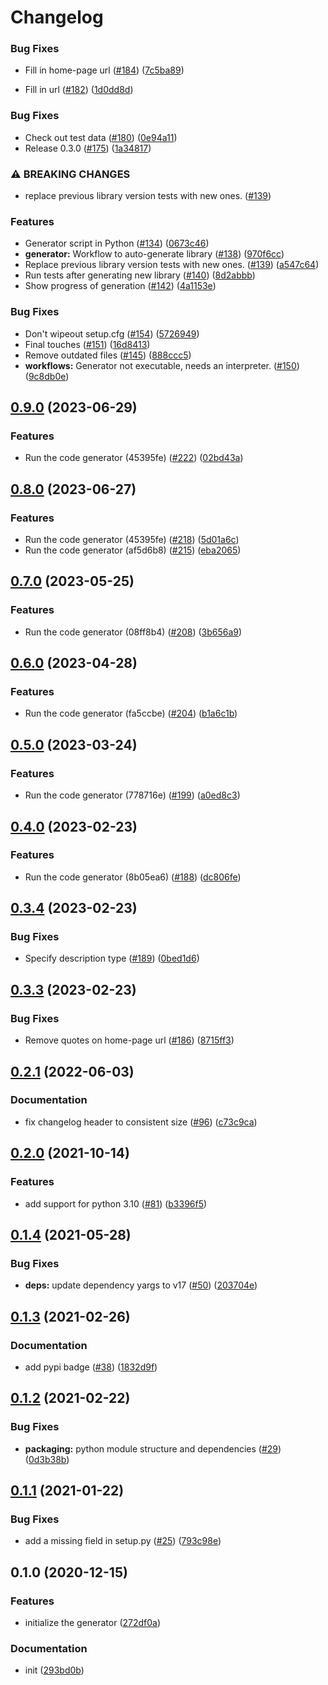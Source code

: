 # Changelog

### Bug Fixes

* Fill in home-page url ([#184](https://github.com/googleapis/google-cloudevents-python/issues/184)) ([7c5ba89](https://github.com/googleapis/google-cloudevents-python/commit/7c5ba895c8c124c4a871eb5f150bcf010c772d04))

* Fill in url ([#182](https://github.com/googleapis/google-cloudevents-python/issues/182)) ([1d0dd8d](https://github.com/googleapis/google-cloudevents-python/commit/1d0dd8d794567ea841a1ebed237cc9f5897822bc))

### Bug Fixes

* Check out test data ([#180](https://github.com/googleapis/google-cloudevents-python/issues/180)) ([0e94a11](https://github.com/googleapis/google-cloudevents-python/commit/0e94a11dfc9f91690ad6d6aa2eb4ffa5a125f4ac))
* Release 0.3.0 ([#175](https://github.com/googleapis/google-cloudevents-python/issues/175)) ([1a34817](https://github.com/googleapis/google-cloudevents-python/commit/1a34817c737eee26bd4932166f5dfe42145f4d1e))

### ⚠ BREAKING CHANGES

* replace previous library version tests with new ones. ([#139](https://github.com/googleapis/google-cloudevents-python/issues/139))

### Features

* Generator script in Python ([#134](https://github.com/googleapis/google-cloudevents-python/issues/134)) ([0673c46](https://github.com/googleapis/google-cloudevents-python/commit/0673c46fea35f9351bcc99ce4b86ceb9cf085893))
* **generator:** Workflow to auto-generate library ([#138](https://github.com/googleapis/google-cloudevents-python/issues/138)) ([970f6cc](https://github.com/googleapis/google-cloudevents-python/commit/970f6cc553849499906477be7149bc9e31e3bff2))
* Replace previous library version tests with new ones. ([#139](https://github.com/googleapis/google-cloudevents-python/issues/139)) ([a547c64](https://github.com/googleapis/google-cloudevents-python/commit/a547c643650c664aef26ef9c7ff67bcc7b5fd1d8))
* Run tests after generating new library ([#140](https://github.com/googleapis/google-cloudevents-python/issues/140)) ([8d2abbb](https://github.com/googleapis/google-cloudevents-python/commit/8d2abbb79fa2d4ecdf7492115bd9e2015081d7ee))
* Show progress of generation ([#142](https://github.com/googleapis/google-cloudevents-python/issues/142)) ([4a1153e](https://github.com/googleapis/google-cloudevents-python/commit/4a1153e17deb90ec4cb1059e2fbcac7d32108968))


### Bug Fixes

* Don't wipeout setup.cfg ([#154](https://github.com/googleapis/google-cloudevents-python/issues/154)) ([5726949](https://github.com/googleapis/google-cloudevents-python/commit/57269493b7f95de1be5b4f699a97089e1ab4f6ac))
* Final touches ([#151](https://github.com/googleapis/google-cloudevents-python/issues/151)) ([16d8413](https://github.com/googleapis/google-cloudevents-python/commit/16d8413619289e178b9350e8296f2842a4322809))
* Remove outdated files ([#145](https://github.com/googleapis/google-cloudevents-python/issues/145)) ([888ccc5](https://github.com/googleapis/google-cloudevents-python/commit/888ccc54b46225ee27c3485e09eda0922535a195))
* **workflows:** Generator not executable, needs an interpreter. ([#150](https://github.com/googleapis/google-cloudevents-python/issues/150)) ([9c8db0e](https://github.com/googleapis/google-cloudevents-python/commit/9c8db0ea7f343e91ec51d9aaad6d90cad09cb4dd))

## [0.9.0](https://github.com/googleapis/google-cloudevents-python/compare/v0.8.0...v0.9.0) (2023-06-29)


### Features

* Run the code generator (45395fe) ([#222](https://github.com/googleapis/google-cloudevents-python/issues/222)) ([02bd43a](https://github.com/googleapis/google-cloudevents-python/commit/02bd43aef2ff572fd71d0431ebe35baceb1e5dad))

## [0.8.0](https://github.com/googleapis/google-cloudevents-python/compare/v0.7.0...v0.8.0) (2023-06-27)


### Features

* Run the code generator (45395fe) ([#218](https://github.com/googleapis/google-cloudevents-python/issues/218)) ([5d01a6c](https://github.com/googleapis/google-cloudevents-python/commit/5d01a6c3d63f0cb8f97666c46d1bec63c4b279fa))
* Run the code generator (af5d6b8) ([#215](https://github.com/googleapis/google-cloudevents-python/issues/215)) ([eba2065](https://github.com/googleapis/google-cloudevents-python/commit/eba206589cc708937bb168112d0c3feb9e4c306f))

## [0.7.0](https://github.com/googleapis/google-cloudevents-python/compare/v0.6.0...v0.7.0) (2023-05-25)


### Features

* Run the code generator (08ff8b4) ([#208](https://github.com/googleapis/google-cloudevents-python/issues/208)) ([3b656a9](https://github.com/googleapis/google-cloudevents-python/commit/3b656a9dc2e76f807765edb9dd67214a726e24b1))

## [0.6.0](https://github.com/googleapis/google-cloudevents-python/compare/v0.5.0...v0.6.0) (2023-04-28)


### Features

* Run the code generator (fa5ccbe) ([#204](https://github.com/googleapis/google-cloudevents-python/issues/204)) ([b1a6c1b](https://github.com/googleapis/google-cloudevents-python/commit/b1a6c1ba3170a0719a474bde5c10ca746f614d8c))

## [0.5.0](https://github.com/googleapis/google-cloudevents-python/compare/v0.4.0...v0.5.0) (2023-03-24)


### Features

* Run the code generator (778716e) ([#199](https://github.com/googleapis/google-cloudevents-python/issues/199)) ([a0ed8c3](https://github.com/googleapis/google-cloudevents-python/commit/a0ed8c30e5bcc2f4cf99c697693f7e90d70e1485))

## [0.4.0](https://github.com/googleapis/google-cloudevents-python/compare/v0.3.4...v0.4.0) (2023-02-23)


### Features

* Run the code generator (8b05ea6) ([#188](https://github.com/googleapis/google-cloudevents-python/issues/188)) ([dc806fe](https://github.com/googleapis/google-cloudevents-python/commit/dc806feb78276ac6c7855502b5733aad59eb9992))

## [0.3.4](https://github.com/googleapis/google-cloudevents-python/compare/v0.3.3...v0.3.4) (2023-02-23)


### Bug Fixes

* Specify description type ([#189](https://github.com/googleapis/google-cloudevents-python/issues/189)) ([0bed1d6](https://github.com/googleapis/google-cloudevents-python/commit/0bed1d6d51d5f54adccac45e921621805bccf550))

## [0.3.3](https://github.com/googleapis/google-cloudevents-python/compare/v0.3.2...v0.3.3) (2023-02-23)


### Bug Fixes

* Remove quotes on home-page url ([#186](https://github.com/googleapis/google-cloudevents-python/issues/186)) ([8715ff3](https://github.com/googleapis/google-cloudevents-python/commit/8715ff3717d9f2db90d533beff79fe04aecd6d13))

## [0.2.1](https://github.com/googleapis/google-cloudevents-python/compare/v0.2.0...v0.2.1) (2022-06-03)


### Documentation

* fix changelog header to consistent size ([#96](https://github.com/googleapis/google-cloudevents-python/issues/96)) ([c73c9ca](https://github.com/googleapis/google-cloudevents-python/commit/c73c9cab65fd3ed64939f5b0edbc915cc4d39131))

## [0.2.0](https://www.github.com/googleapis/google-cloudevents-python/compare/v0.1.4...v0.2.0) (2021-10-14)


### Features

* add support for python 3.10 ([#81](https://www.github.com/googleapis/google-cloudevents-python/issues/81)) ([b3396f5](https://www.github.com/googleapis/google-cloudevents-python/commit/b3396f5ce24cf582ad13325ef12081c93ecad6c9))

## [0.1.4](https://www.github.com/googleapis/google-cloudevents-python/compare/v0.1.3...v0.1.4) (2021-05-28)


### Bug Fixes

* **deps:** update dependency yargs to v17 ([#50](https://www.github.com/googleapis/google-cloudevents-python/issues/50)) ([203704e](https://www.github.com/googleapis/google-cloudevents-python/commit/203704e57c40d9191f9925a52e4a74afc10a7de9))

## [0.1.3](https://www.github.com/googleapis/google-cloudevents-python/compare/v0.1.2...v0.1.3) (2021-02-26)


### Documentation

* add pypi badge ([#38](https://www.github.com/googleapis/google-cloudevents-python/issues/38)) ([1832d9f](https://www.github.com/googleapis/google-cloudevents-python/commit/1832d9fcb64c2900df2f081d3a95e2b3cf833d0c))

## [0.1.2](https://www.github.com/googleapis/google-cloudevents-python/compare/v0.1.1...v0.1.2) (2021-02-22)


### Bug Fixes

* **packaging:** python module structure and dependencies ([#29](https://www.github.com/googleapis/google-cloudevents-python/issues/29)) ([0d3b38b](https://www.github.com/googleapis/google-cloudevents-python/commit/0d3b38b7c6df9aad8ba5f426d4f703c8a7bf663e))

## [0.1.1](https://www.github.com/googleapis/google-cloudevents-python/compare/v0.1.0...v0.1.1) (2021-01-22)


### Bug Fixes

* add a missing field in setup.py ([#25](https://www.github.com/googleapis/google-cloudevents-python/issues/25)) ([793c98e](https://www.github.com/googleapis/google-cloudevents-python/commit/793c98e99e3ac3f5d49cd1ee8d13f544e2b76484))

## 0.1.0 (2020-12-15)


### Features

* initialize the generator ([272df0a](https://www.github.com/googleapis/google-cloudevents-python/commit/272df0a9d861cc4503c8d1059621cb40a9cb58cf))


### Documentation

* init ([293bd0b](https://www.github.com/googleapis/google-cloudevents-python/commit/293bd0b32a46fffce6209e3dbb82341faf45dd84))
